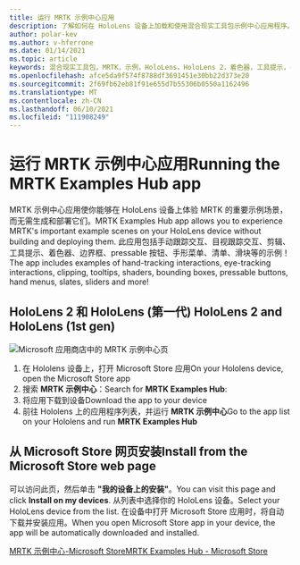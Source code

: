 ```yaml
---
title: 运行 MRTK 示例中心应用
description: 了解如何在 HoloLens 设备上加载和使用混合现实工具包示例中心应用程序。
author: polar-kev
ms.author: v-hferrone
ms.date: 01/14/2021
ms.topic: article
keywords: 混合现实工具包，MRTK，示例，HoloLens，HoloLens 2，着色器，工具提示，手动交互，剪辑，边界框，按钮，手形菜单，石板，滑块
ms.openlocfilehash: afce5da9f574f8788df3691451e30bb22d373e20
ms.sourcegitcommit: 2f69fb62eb81f91e655d7b55306b0550a1162496
ms.translationtype: MT
ms.contentlocale: zh-CN
ms.lasthandoff: 06/10/2021
ms.locfileid: "111908249"
---
```

# <a name="running-the-mrtk-examples-hub-app"></a><span data-ttu-id="c6d42-104">运行 MRTK 示例中心应用</span><span class="sxs-lookup"><span data-stu-id="c6d42-104">Running the MRTK Examples Hub app</span></span>

<span data-ttu-id="c6d42-105">MRTK 示例中心应用使你能够在 HoloLens 设备上体验 MRTK 的重要示例场景，而无需生成和部署它们。</span><span class="sxs-lookup"><span data-stu-id="c6d42-105">MRTK Examples Hub app allows you to experience MRTK's important example scenes on your HoloLens device without building and deploying them.</span></span> <span data-ttu-id="c6d42-106">此应用包括手动跟踪交互、目视跟踪交互、剪辑、工具提示、着色器、边界框、pressable 按钮、手形菜单、清单、滑块等的示例！</span><span class="sxs-lookup"><span data-stu-id="c6d42-106">The app includes examples of hand-tracking interactions, eye-tracking interactions, clipping, tooltips, shaders, bounding boxes, pressable buttons, hand menus, slates, sliders and more!</span></span>

## <a name="hololens-2-and-hololens-1st-gen"></a><span data-ttu-id="c6d42-107">HoloLens 2 和 HoloLens (第一代) </span><span class="sxs-lookup"><span data-stu-id="c6d42-107">HoloLens 2 and HoloLens (1st gen)</span></span>
![Microsoft 应用商店中的 MRTK 示例中心页](features/images/examples-hub/ExamplesHubStore.jpg)

1. <span data-ttu-id="c6d42-109">在 Hololens 设备上，打开 Microsoft Store 应用</span><span class="sxs-lookup"><span data-stu-id="c6d42-109">On your Hololens device, open the Microsoft Store app</span></span>
2. <span data-ttu-id="c6d42-110">搜索 **MRTK 示例中心**：</span><span class="sxs-lookup"><span data-stu-id="c6d42-110">Search for **MRTK Examples Hub**:</span></span>
3. <span data-ttu-id="c6d42-111">将应用下载到设备</span><span class="sxs-lookup"><span data-stu-id="c6d42-111">Download the app to your device</span></span>
4. <span data-ttu-id="c6d42-112">前往 Hololens 上的应用程序列表，并运行 **MRTK 示例中心**</span><span class="sxs-lookup"><span data-stu-id="c6d42-112">Go to the app list on your Hololens and run **MRTK Examples Hub**</span></span>

## <a name="install-from-the-microsoft-store-web-page"></a><span data-ttu-id="c6d42-113">从 Microsoft Store 网页安装</span><span class="sxs-lookup"><span data-stu-id="c6d42-113">Install from the Microsoft Store web page</span></span>

<span data-ttu-id="c6d42-114">可以访问此页，然后单击 **"我的设备上的安装"**。</span><span class="sxs-lookup"><span data-stu-id="c6d42-114">You can visit this page and click **Install on my devices**.</span></span> <span data-ttu-id="c6d42-115">从列表中选择你的 HoloLens 设备。</span><span class="sxs-lookup"><span data-stu-id="c6d42-115">Select your HoloLens device from the list.</span></span> <span data-ttu-id="c6d42-116">在设备中打开 Microsoft Store 应用时，将自动下载并安装应用。</span><span class="sxs-lookup"><span data-stu-id="c6d42-116">When you open Microsoft Store app in your device, the app will be automatically downloaded and installed.</span></span>

[<span data-ttu-id="c6d42-117">MRTK 示例中心-Microsoft Store</span><span class="sxs-lookup"><span data-stu-id="c6d42-117">MRTK Examples Hub - Microsoft Store</span></span>](https://www.microsoft.com/p/mrtk-examples-hub/9mv8c39l2sj4)

